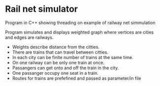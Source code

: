# Rail net simulator
Program in C++ showing threading on example of railway net simmulation

Program simulates and displays weighted graph where vertices are cities and edges are railways. 
- Weights describe distance from the citties.
- There are trains that can travel between citties. 
- In each city can be finite number of trains at the same time. 
- On one railway can be only one train at once. 
- Passangers can get onto and off the train in the city.
- One passanger occupy one seat in a train.
- Routes for trains are prefefined and passed as parameter/in file
